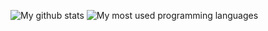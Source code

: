 ![My github stats](https://github-readme-stats.vercel.app/api?username=nsde&count_private=true&theme=radical)  ![My most used programming languages](https://github-readme-stats.vercel.app/api/top-langs/?username=nsde&theme=radical)

